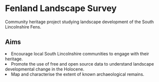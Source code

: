 # Fenland Landscape Survey
Community heritage project studying landscape development of the South Lincolnshire Fens.
## Aims
<li>Encourage local South Lincolnshire communities to engage with their heritage.
<li>Promote the use of free and open source data to understand landscape developmental change in the Holocene.
<li>Map and characterise the extent of known archaeological remains.
